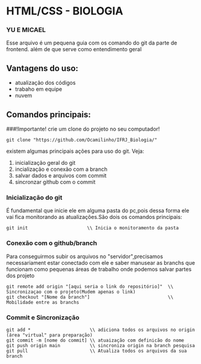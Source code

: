 # HTML/CSS - BIOLOGIA
### YU E MICAEL

Esse arquivo é um pequena guia com os comando do git da parte de frontend. além de que serve como entendimento geral 
## Vantagens do uso:
- atualização dos códigos
- trabaho em equipe
- nuvem

## Comandos principais:

###!Importante!
crie um clone do projeto no seu computador!
```git
git clone "https://github.com/Ocamilinho/IFRJ_Biologia/"
```



existem algumas principais ações para uso do git. Veja:

1. inicialização geral do git
2. incialização e conexão com a branch
3. salvar dados e arquivos com commit 
4. sincronzar github com o commit 


### Inicialização do git

É fundamental que inicie ele em alguma pasta do pc,pois dessa forma ele vai fica monitorando as atualizações.São dois os comandos principais:
```git
git init                      \\ Inicia o monitoramento da pasta
```

### Conexão com o github/branch
Para conseguirmos subir os arquivos no "servidor",precisamos necessariament estar conectado com ele e saber manusear as branchs que funcionam como pequenas áreas de trabalho onde podemos salvar partes dos projeto

```git
git remote add origin "[aqui seria o link do repositório]"  \\ Sincronizaçao com o projeto(Mudem apenas o link)
git checkout "[Nome da branch"]                             \\ Mobilidade entre as branchs
```

### Commit e Sincronização 

```git
git add *                      \\ adiciona todos os arquivos no origin (área "virtual" para preparação)
git commit -m [nome do commit] \\ atuaização com definicão do nome 
git push origin main           \\ sincroniza origin na branch pesquisa
git pull                       \\ Atualiza todos os arquivos da sua branch
```
